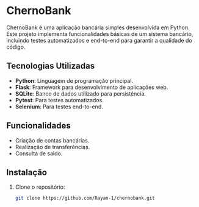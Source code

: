 # ChernoBank

ChernoBank é uma aplicação bancária simples desenvolvida em Python. Este projeto implementa funcionalidades básicas de um sistema bancário, incluindo testes automatizados e end-to-end para garantir a qualidade do código.

## Tecnologias Utilizadas

- **Python**: Linguagem de programação principal.
- **Flask**: Framework para desenvolvimento de aplicações web.
- **SQLite**: Banco de dados utilizado para persistência.
- **Pytest**: Para testes automatizados.
- **Selenium**: Para testes end-to-end.

## Funcionalidades

- Criação de contas bancárias.
- Realização de transferências.
- Consulta de saldo.

## Instalação

1. Clone o repositório:
   ```bash
   git clone https://github.com/Rayan-1/chernobank.git
